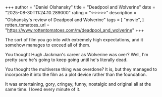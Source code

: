 +++
author = "Daniel Olshansky"
title = "Deadpool and Wolverine"
date = "2025-08-30T11:24:10.289000"
rating = "⭐⭐⭐⭐⭐"
description = "Olshansky's review of Deadpool and Wolverine"
tags = [
    "movie",
]
rotten_tomatoes_url = "https://www.rottentomatoes.com/m/deadpool_and_wolverine"
+++

The sort of film you go into with extremely high expectations, and it somehow manages to exceed all of them.

You thought Hugh Jackman's career as Wolverine was over? Well, I'm pretty sure he's going to keep going until he's literally dead.

You thought the multiverse thing was overdone? It is, but they managed to incorporate it into the film as a plot device
rather than the foundation.

It was entertaining, gory, cringey, funny, nostalgic and original all at the same time. I loved every minute of it.
